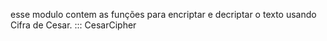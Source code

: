 esse modulo contem as funções para encriptar e decriptar o texto usando Cifra de Cesar.
::: CesarCipher